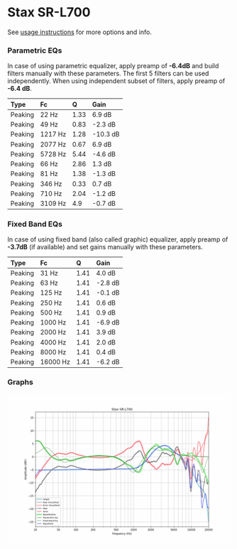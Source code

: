 # Stax SR-L700
See [usage instructions](https://github.com/jaakkopasanen/AutoEq#usage) for more options and info.

### Parametric EQs
In case of using parametric equalizer, apply preamp of **-6.4dB** and build filters manually
with these parameters. The first 5 filters can be used independently.
When using independent subset of filters, apply preamp of **-6.4 dB**.

| Type    | Fc      |    Q | Gain     |
|:--------|:--------|:-----|:---------|
| Peaking | 22 Hz   | 1.33 | 6.9 dB   |
| Peaking | 49 Hz   | 0.83 | -2.3 dB  |
| Peaking | 1217 Hz | 1.28 | -10.3 dB |
| Peaking | 2077 Hz | 0.67 | 6.9 dB   |
| Peaking | 5728 Hz | 5.44 | -4.6 dB  |
| Peaking | 66 Hz   | 2.86 | 1.3 dB   |
| Peaking | 81 Hz   | 1.38 | -1.3 dB  |
| Peaking | 346 Hz  | 0.33 | 0.7 dB   |
| Peaking | 710 Hz  | 2.04 | -1.2 dB  |
| Peaking | 3109 Hz | 4.9  | -0.7 dB  |

### Fixed Band EQs
In case of using fixed band (also called graphic) equalizer, apply preamp of **-3.7dB**
(if available) and set gains manually with these parameters.

| Type    | Fc       |    Q | Gain    |
|:--------|:---------|:-----|:--------|
| Peaking | 31 Hz    | 1.41 | 4.0 dB  |
| Peaking | 63 Hz    | 1.41 | -2.8 dB |
| Peaking | 125 Hz   | 1.41 | -0.1 dB |
| Peaking | 250 Hz   | 1.41 | 0.6 dB  |
| Peaking | 500 Hz   | 1.41 | 0.9 dB  |
| Peaking | 1000 Hz  | 1.41 | -6.9 dB |
| Peaking | 2000 Hz  | 1.41 | 3.9 dB  |
| Peaking | 4000 Hz  | 1.41 | 2.0 dB  |
| Peaking | 8000 Hz  | 1.41 | 0.4 dB  |
| Peaking | 16000 Hz | 1.41 | -6.2 dB |

### Graphs
![](./Stax%20SR-L700.png)